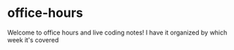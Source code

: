 # office-hours

Welcome to office hours and live coding notes! I have it organized by which week it's covered
